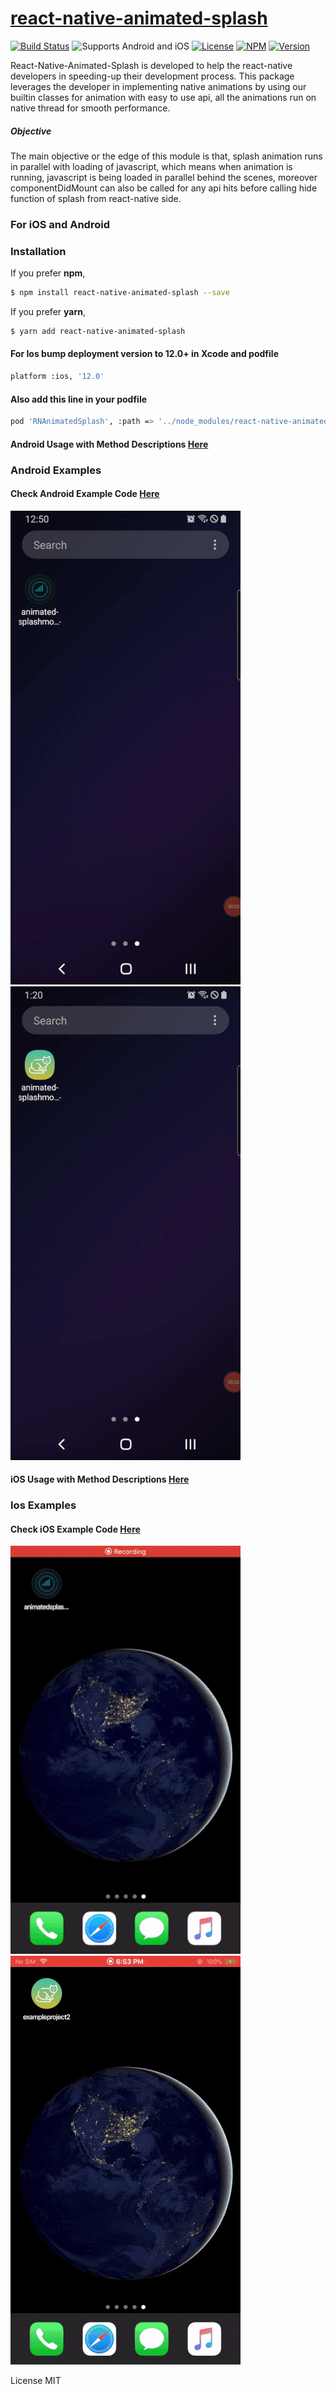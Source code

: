 # [react-native-animated-splash](https://www.npmjs.com/package/react-native-animated-splash)
[![Build Status](https://travis-ci.org/joemccann/dillinger.svg?branch=master)](https://travis-ci.org/joemccann/dillinger)
![Supports Android and iOS](https://img.shields.io/badge/platforms-android%20|%20ios-lightgrey.svg?style=flat-square)
[![License](http://img.shields.io/:license-mit-blue.svg?style=flat-square)](http://badges.mit-license.org)
[![NPM](https://img.shields.io/npm/dm/react-native-animated-splash)](https://www.npmjs.com/package/react-native-animated-splash)
[![Version](https://img.shields.io/npm/v/react-native-animated-splash)](https://www.npmjs.com/package/react-native-animated-splash)


React-Native-Animated-Splash is developed to help the react-native developers in speeding-up their development process. This package leverages the developer in implementing native animations by using our builtin classes for animation with easy to use api, all the animations run on native thread for smooth performance.
##### Objective
The main objective or the edge of this module is that, splash animation runs in parallel with loading of javascript, which means when animation is running, javascript is being loaded in parallel behind the scenes, moreover componentDidMount can also be called for any api hits before calling hide function of splash from react-native side.

### For iOS and Android

### Installation
If you prefer **npm**,
```sh
$ npm install react-native-animated-splash --save
```

If you prefer **yarn**,
```sh
$ yarn add react-native-animated-splash
```
#### For Ios bump deployment version to 12.0+ in Xcode and podfile

```sh
platform :ios, '12.0'
```

#### Also add this line in your podfile

```sh
pod 'RNAnimatedSplash', :path => '../node_modules/react-native-animated-splash'
```

#### Android Usage with Method Descriptions [Here](https://github.com/Blitz-Mobile-Apps/react-native-animated-splash/blob/v2/androidDescription.md)
###  Android Examples
#### Check Android Example Code [Here](https://github.com/Blitz-Mobile-Apps/react-native-animated-splash/blob/v2/androidexample.md)
![](https://github.com/Blitz-Mobile-Apps/react-native-animated-splash/blob/master/example1.gif?raw=true)
![](https://github.com/Blitz-Mobile-Apps/react-native-animated-splash/blob/master/example2.gif?raw=true)
>
>
#### iOS Usage with Method Descriptions [Here](https://github.com/Blitz-Mobile-Apps/react-native-animated-splash/blob/v2/iosDescription.md)
###  Ios Examples
#### Check iOS Example Code [Here](https://github.com/Blitz-Mobile-Apps/react-native-animated-splash/blob/v2/iosexample.md)
![](https://github.com/Blitz-Mobile-Apps/react-native-animated-splash/blob/master/example1ios.gif?raw=true)
![](https://github.com/Blitz-Mobile-Apps/react-native-animated-splash/blob/master/example2ios.gif?raw=true)

 


License
MIT 
